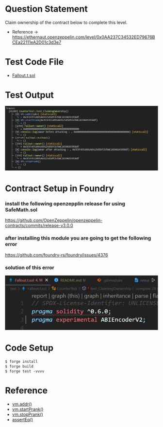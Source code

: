 # Question Statement
Claim ownership of the contract below to complete this level.
- Reference -> https://ethernaut.openzeppelin.com/level/0x0AA237C34532ED79676BCEa22111eA2D01c3d3e7

# Test Code File 
- [Fallout.t.sol](./test/Fallout.t.sol)


# Test Output 
![test output](image.png)


# Contract Setup in Foundry

### install the following openzepplin release for using SafeMath.sol
https://github.com/OpenZeppelin/openzeppelin-contracts/commits/release-v3.0.0

 
### after installing this module you are going to get the following error
https://github.com/foundry-rs/foundry/issues/4376

### solution of this error 
![error solution](image-1.png)

# Code Setup 
``` 
$ forge install
$ forge build
$ forge test -vvvv
```

# Reference
- [vm.addr()](https://book.getfoundry.sh/cheatcodes/addr)
- [vm.startPrank()](https://book.getfoundry.sh/cheatcodes/start-prank)
- [vm.stopPrank()](https://book.getfoundry.sh/cheatcodes/stop-prank)
- [assertEq()](https://book.getfoundry.sh/reference/forge-std/assertEq)